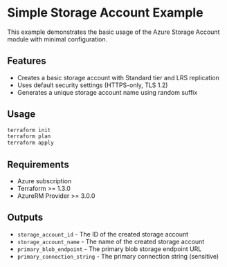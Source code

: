 # Simple Storage Account Example

This example demonstrates the basic usage of the Azure Storage Account module with minimal configuration.

## Features

- Creates a basic storage account with Standard tier and LRS replication
- Uses default security settings (HTTPS-only, TLS 1.2)
- Generates a unique storage account name using random suffix

## Usage

```bash
terraform init
terraform plan
terraform apply
```

## Requirements

- Azure subscription
- Terraform >= 1.3.0
- AzureRM Provider >= 3.0.0

## Outputs

- `storage_account_id` - The ID of the created storage account
- `storage_account_name` - The name of the created storage account
- `primary_blob_endpoint` - The primary blob storage endpoint URL
- `primary_connection_string` - The primary connection string (sensitive)